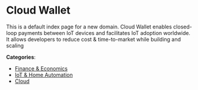# Cloud Wallet


This is a default index page for a new domain. Cloud Wallet enables closed-loop payments between IoT devices and facilitates IoT adoption worldwide.  It allows developers to reduce cost & time-to-market while building and scaling



**Categories**:
- [Finance & Economics](https://github.com/apis-list/apis-list#finance-and-economics)
- [IoT & Home Automation](https://github.com/apis-list/apis-list#iot-and-home-automation)
- [Cloud](https://github.com/apis-list/apis-list#cloud)



